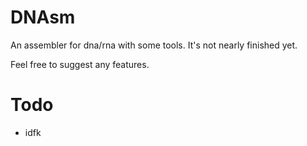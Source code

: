 # DNAsm
An assembler for dna/rna with some tools. It's not nearly finished yet.

Feel free to suggest any features.

# Todo
* idfk
